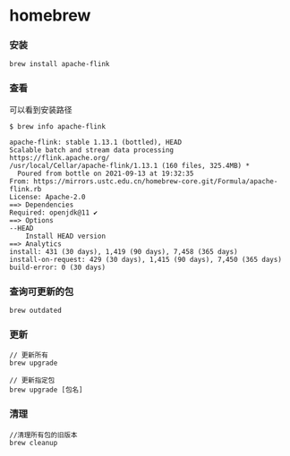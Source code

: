 # homebrew



### 安装

```
brew install apache-flink
```



### 查看

可以看到安装路径

```
$ brew info apache-flink  

apache-flink: stable 1.13.1 (bottled), HEAD
Scalable batch and stream data processing
https://flink.apache.org/
/usr/local/Cellar/apache-flink/1.13.1 (160 files, 325.4MB) *
  Poured from bottle on 2021-09-13 at 19:32:35
From: https://mirrors.ustc.edu.cn/homebrew-core.git/Formula/apache-flink.rb
License: Apache-2.0
==> Dependencies
Required: openjdk@11 ✔
==> Options
--HEAD
	Install HEAD version
==> Analytics
install: 431 (30 days), 1,419 (90 days), 7,458 (365 days)
install-on-request: 429 (30 days), 1,415 (90 days), 7,450 (365 days)
build-error: 0 (30 days)
```



### 查询可更新的包

```text
brew outdated
```



### 更新

```
// 更新所有
brew upgrade

// 更新指定包
brew upgrade [包名]
```



### 清理

```text
//清理所有包的旧版本
brew cleanup
```
